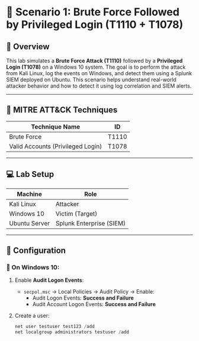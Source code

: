 # 🔐 Scenario 1: Brute Force Followed by Privileged Login (T1110 + T1078)

## 📖 Overview

This lab simulates a **Brute Force Attack (T1110)** followed by a **Privileged Login (T1078)** on a Windows 10 system. The goal is to perform the attack from Kali Linux, log the events on Windows, and detect them using a Splunk SIEM deployed on Ubuntu. This scenario helps understand real-world attacker behavior and how to detect it using log correlation and SIEM alerts.

---

## 🧪 MITRE ATT&CK Techniques

| Technique Name                   | ID     |
|----------------------------------|--------|
| Brute Force                      | T1110  |
| Valid Accounts (Privileged Login) | T1078  |

---

## 💻 Lab Setup

| Machine         | Role                        |
|----------------|-----------------------------|
| Kali Linux      | Attacker                    |
| Windows 10      | Victim (Target)             |
| Ubuntu Server   | Splunk Enterprise (SIEM)    |

---

## 🔧 Configuration

### 🔹 On Windows 10:
1. Enable **Audit Logon Events**:
   - `secpol.msc` → Local Policies → Audit Policy → Enable:
     - Audit Logon Events: **Success and Failure**
     - Audit Account Logon Events: **Success and Failure**

2. Create a user:
   ```powershell
   net user testuser test123 /add
   net localgroup administrators testuser /add

